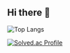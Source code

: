 ## Hi there 👋
![Top Langs](https://github-readme-stats.vercel.app/api/top-langs/?username=doctorsean0425&layout=compact)



[![Solved.ac Profile](http://mazassumnida.wtf/api/v2/generate_badge?boj=doctorsean)](https://solved.ac/doctorsean/)

<!--
**kimyounghee425/kimyounghee425** is a ✨ _special_ ✨ repository because its `README.md` (this file) appears on your GitHub profile.

Here are some ideas to get you started:

- 🔭 I’m currently working on ...
- 🌱 I’m currently learning ...
- 👯 I’m looking to collaborate on ...
- 🤔 I’m looking for help with ...
- 💬 Ask me about ...
- 📫 How to reach me: ...
- 😄 Pronouns: ...
- ⚡ Fun fact: ...
-->
